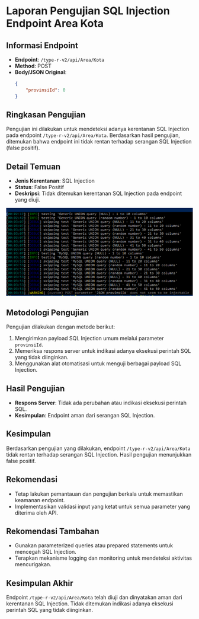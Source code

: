 # Laporan Pengujian SQL Injection Endpoint Area Kota

## Informasi Endpoint
- **Endpoint**: `/type-r-v2/api/Area/Kota`
- **Method**: POST
- **Body/JSON Original**:
    ```json
    {
        "provinsiId": 0
    }
    ```

## Ringkasan Pengujian
Pengujian ini dilakukan untuk mendeteksi adanya kerentanan SQL Injection pada endpoint `/type-r-v2/api/Area/Kota`. Berdasarkan hasil pengujian, ditemukan bahwa endpoint ini tidak rentan terhadap serangan SQL Injection (false positif).

## Detail Temuan
- **Jenis Kerentanan**: SQL Injection
- **Status**: False Positif
- **Deskripsi**: Tidak ditemukan kerentanan SQL Injection pada endpoint yang diuji.

<!-- insert image -->
![SQL Injection Test Result](../images/api-area-kota.png)

## Metodologi Pengujian
Pengujian dilakukan dengan metode berikut:
1. Mengirimkan payload SQL Injection umum melalui parameter `provinsiId`.
2. Memeriksa respons server untuk indikasi adanya eksekusi perintah SQL yang tidak diinginkan.
3. Menggunakan alat otomatisasi untuk menguji berbagai payload SQL Injection.

## Hasil Pengujian
- **Respons Server**: Tidak ada perubahan atau indikasi eksekusi perintah SQL.
- **Kesimpulan**: Endpoint aman dari serangan SQL Injection.

## Kesimpulan
Berdasarkan pengujian yang dilakukan, endpoint `/type-r-v2/api/Area/Kota` tidak rentan terhadap serangan SQL Injection. Hasil pengujian menunjukkan false positif.

## Rekomendasi
- Tetap lakukan pemantauan dan pengujian berkala untuk memastikan keamanan endpoint.
- Implementasikan validasi input yang ketat untuk semua parameter yang diterima oleh API.

## Rekomendasi Tambahan
- Gunakan parameterized queries atau prepared statements untuk mencegah SQL Injection.
- Terapkan mekanisme logging dan monitoring untuk mendeteksi aktivitas mencurigakan.

## Kesimpulan Akhir
Endpoint `/type-r-v2/api/Area/Kota` telah diuji dan dinyatakan aman dari kerentanan SQL Injection. Tidak ditemukan indikasi adanya eksekusi perintah SQL yang tidak diinginkan.
